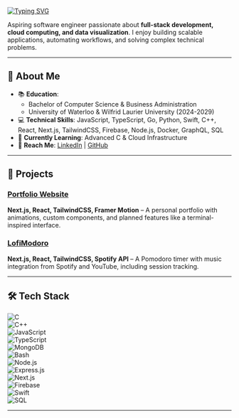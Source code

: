 [![Typing SVG](https://readme-typing-svg.demolab.com?font=Jetbrains+Mono&letterSpacing=0.3rem&pause=1000&color=35F4A6&multiline=true&width=435&lines=Hi!+I'm+Raeid+)](https://git.io/typing-svg)

Aspiring software engineer passionate about **full-stack development, cloud computing, and data visualization**. I enjoy building scalable applications, automating workflows, and solving complex technical problems.  

---

## 🔹 About Me
- 📚 **Education**: 
	- Bachelor of Computer Science & Business Administration 
	- University of Waterloo & Wilfrid Laurier University (2024-2029)  
- 💻 **Technical Skills**: JavaScript, TypeScript, Go, Python, Swift, C++, React, Next.js, TailwindCSS, Firebase, Node.js, Docker, GraphQL, SQL  
- 🚀 **Currently Learning**: Advanced C & Cloud Infrastructure  
- 📩 **Reach Me**: [LinkedIn](https://linkedin.com/in/raeid-usmanali) | [GitHub](https://github.com/Raeid-U)  

---

## 🔨 Projects  

### [Portfolio Website](https://raeid.ca)  
**Next.js, React, TailwindCSS, Framer Motion** – A personal portfolio with animations, custom components, and planned features like a terminal-inspired interface.  

### [LofiModoro](https://github.com/Raeid-U/LofiModoro)  
**Next.js, React, TailwindCSS, Spotify API** – A Pomodoro timer with music integration from Spotify and YouTube, including session tracking.  

---

## 🛠 Tech Stack  
![C](https://img.shields.io/badge/C-%2300599C.svg?style=for-the-badge&logo=c&logoColor=white)  
![C++](https://img.shields.io/badge/C++-%2300599C.svg?style=for-the-badge&logo=c%2B%2B&logoColor=white)  
![JavaScript](https://img.shields.io/badge/javascript-%23323330.svg?style=for-the-badge&logo=javascript&logoColor=%23F7DF1E)  
![TypeScript](https://img.shields.io/badge/typescript-%23007ACC.svg?style=for-the-badge&logo=typescript&logoColor=white)  
![MongoDB](https://img.shields.io/badge/MongoDB-%2347A248.svg?style=for-the-badge&logo=mongodb&logoColor=white)  
![Bash](https://img.shields.io/badge/Bash-%23121011.svg?style=for-the-badge&logo=gnu-bash&logoColor=white)  
![Node.js](https://img.shields.io/badge/node.js-6DA55F?style=for-the-badge&logo=node.js&logoColor=white)  
![Express.js](https://img.shields.io/badge/Express.js-%23404d59.svg?style=for-the-badge&logo=express&logoColor=%2361DAFB)  
![Next.js](https://img.shields.io/badge/Next-black?style=for-the-badge&logo=next.js&logoColor=white)  
![Firebase](https://img.shields.io/badge/firebase-%23039BE5.svg?style=for-the-badge&logo=firebase)  
![Swift](https://img.shields.io/badge/swift-F54A2A?style=for-the-badge&logo=swift&logoColor=white)  
![SQL](https://img.shields.io/badge/SQL-%2300758F.svg?style=for-the-badge&logo=sql&logoColor=white)  

---
